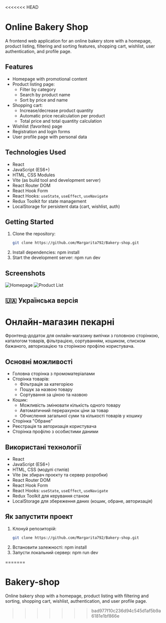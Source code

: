 <<<<<<< HEAD
# Online Bakery Shop

A frontend web application for an online bakery store with a homepage, product listing, filtering and sorting features, shopping cart, wishlist, user authentication, and profile page.

## Features

- Homepage with promotional content
- Product listing page:
  - Filter by category
  - Search by product name
  - Sort by price and name
- Shopping cart:
  - Increase/decrease product quantity
  - Automatic price recalculation per product
  - Total price and total quantity calculation
- Wishlist (favorites) page
- Registration and login forms
- User profile page with personal data

## Technologies Used

- React
- JavaScript (ES6+)
- HTML, CSS Modules
- Vite (as build tool and development server)
- React Router DOM
- React Hook Form
- React Hooks: `useState`, `useEffect`, `useNavigate`
- Redux Toolkit for state management
- LocalStorage for persistent data (cart, wishlist, auth)

## Getting Started

1. Clone the repository:
   ```bash
   git clone https://github.com/Margarita792/Bakery-shop.git

   ```
2. Install dependencies:
   npm install
3. Start the development server:
   npm run dev

## Screenshots
![Homepage]("https://iili.io/FNWsT7a.png")
![Product List]("https://iili.io/FNWQHAb.png")

## 🇺🇦 Українська версія

# Онлайн-магазин пекарні

Фронтенд-додаток для онлайн-магазину випічки з головною сторінкою, каталогом товарів, фільтрацією, сортуванням, кошиком, списком бажаного, авторизацією та сторінкою профілю користувача.

## Основні можливості

- Головна сторінка з промоматеріалами
- Сторінка товарів:
  - Фільтрація за категорією
  - Пошук за назвою товару
  - Сортування за ціною та назвою
- Кошик:
  - Можливість змінювати кількість одного товару
  - Автоматичний перерахунок ціни за товар
  - Обчислення загальної суми та кількості товарів у кошику
- Сторінка "Обране"
- Реєстрація та авторизація користувача
- Сторінка профілю з особистими даними

## Використані технології

- React
- JavaScript (ES6+)
- HTML, CSS (модулі стилів)
- Vite (як збирач проєкту та сервер розробки)
- React Router DOM
- React Hook Form
- React Hooks: `useState`, `useEffect`, `useNavigate`
- Redux Toolkit для керування станом
- LocalStorage для збереження даних (кошик, обране, авторизація)

## Як запустити проект

1. Клонуй репозиторій:
   ```bash
   git clone https://github.com/Margarita792/Bakery-shop.git
2. Встановити залежності:
   npm install
3. Запусти локальний сервер:
   npm run dev

=======
# Bakery-shop
Online bakery shop with a homepage, product listing with filtering and sorting, shopping cart, wishlist, authentication, and user profile page.
>>>>>>> bad977f10c236d94c545d1af5b9a6181e1bf866e
